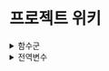 # 프로젝트 위키
<details>
<summary>함수군</summary>
<div markdown="1">

|함수군|내용|함수구분코드|소스파일명|
|------|---|---|---|
|MainGui|메인 GUI|MG|MainGui.py|
|GetTrainNumber|추적할 지하철 번호 확인|GTN|GetTrainNumber.py|
|GetLastTime|지하철 도착시간 확인|GLT|GetLastTime.py|
|ArrivalAlarm|지하철 도착 알림|AA|ArrivalAlarm.py|

</div>
</details>

<details>
<summary>전역변수</summary>
<div markdown="1">

|전역변수|역할|부모 함수|선언 파일|
|------|---|---|---|
|EX|예제|Example|Example.py|

</div>
</details>
